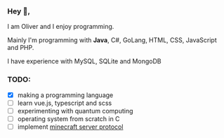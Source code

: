 ### Hey 👋,
I am Oliver and I enjoy programming.

Mainly I'm programming with **Java**, C#, GoLang, HTML, CSS, JavaScript and PHP.

I have experience with MySQL, SQLite and MongoDB

### TODO:
- [x] making a programming language
- [ ] learn vue.js, typescript and scss
- [ ] experimenting with quantum computing
- [ ] operating system from scratch in C
- [ ] implement [minecraft server protocol](https://wiki.vg/Protocol)
